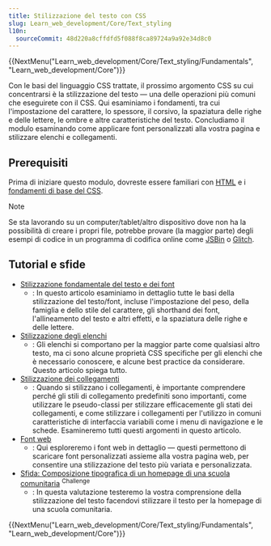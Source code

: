 ```yaml
---
title: Stilizzazione del testo con CSS
slug: Learn_web_development/Core/Text_styling
l10n:
  sourceCommit: 48d220a8cffdfd5f088f8ca89724a9a92e34d8c0
---
```


{{NextMenu("Learn_web_development/Core/Text_styling/Fundamentals", "Learn_web_development/Core")}}

Con le basi del linguaggio CSS trattate, il prossimo argomento CSS su cui concentrarsi è la stilizzazione del testo — una delle operazioni più comuni che eseguirete con il CSS. Qui esaminiamo i fondamenti, tra cui l'impostazione del carattere, lo spessore, il corsivo, la spaziatura delle righe e delle lettere, le ombre e altre caratteristiche del testo. Concludiamo il modulo esaminando come applicare font personalizzati alla vostra pagina e stilizzare elenchi e collegamenti.

## Prerequisiti

Prima di iniziare questo modulo, dovreste essere familiari con [HTML](/it/docs/Learn_web_development/Core/Structuring_content) e i [fondamenti di base del CSS](/it/docs/Learn_web_development/Core/Styling_basics).

> [!NOTE]
> Se sta lavorando su un computer/tablet/altro dispositivo dove non ha la possibilità di creare i propri file, potrebbe provare (la maggior parte) degli esempi di codice in un programma di codifica online come [JSBin](https://jsbin.com/) o [Glitch](https://glitch.com/).

## Tutorial e sfide

- [Stilizzazione fondamentale del testo e dei font](/it/docs/Learn_web_development/Core/Text_styling/Fundamentals)
  - : In questo articolo esaminiamo in dettaglio tutte le basi della stilizzazione del testo/font, incluse l'impostazione del peso, della famiglia e dello stile del carattere, gli shorthand dei font, l'allineamento del testo e altri effetti, e la spaziatura delle righe e delle lettere.
- [Stilizzazione degli elenchi](/it/docs/Learn_web_development/Core/Text_styling/Styling_lists)
  - : Gli elenchi si comportano per la maggior parte come qualsiasi altro testo, ma ci sono alcune proprietà CSS specifiche per gli elenchi che è necessario conoscere, e alcune best practice da considerare. Questo articolo spiega tutto.
- [Stilizzazione dei collegamenti](/it/docs/Learn_web_development/Core/Text_styling/Styling_links)
  - : Quando si stilizzano i collegamenti, è importante comprendere perché gli stili di collegamento predefiniti sono importanti, come utilizzare le pseudo-classi per stilizzare efficacemente gli stati dei collegamenti, e come stilizzare i collegamenti per l'utilizzo in comuni caratteristiche di interfaccia variabili come i menu di navigazione e le schede. Esamineremo tutti questi argomenti in questo articolo.
- [Font web](/it/docs/Learn_web_development/Core/Text_styling/Web_fonts)
  - : Qui esploreremo i font web in dettaglio — questi permettono di scaricare font personalizzati assieme alla vostra pagina web, per consentire una stilizzazione del testo più variata e personalizzata.
- [Sfida: Composizione tipografica di un homepage di una scuola comunitaria](/it/docs/Learn_web_development/Core/Text_styling/Typesetting_a_homepage) <sup>Challenge</sup>
  - : In questa valutazione testeremo la vostra comprensione della stilizzazione del testo facendovi stilizzare il testo per la homepage di una scuola comunitaria.

{{NextMenu("Learn_web_development/Core/Text_styling/Fundamentals", "Learn_web_development/Core")}}

